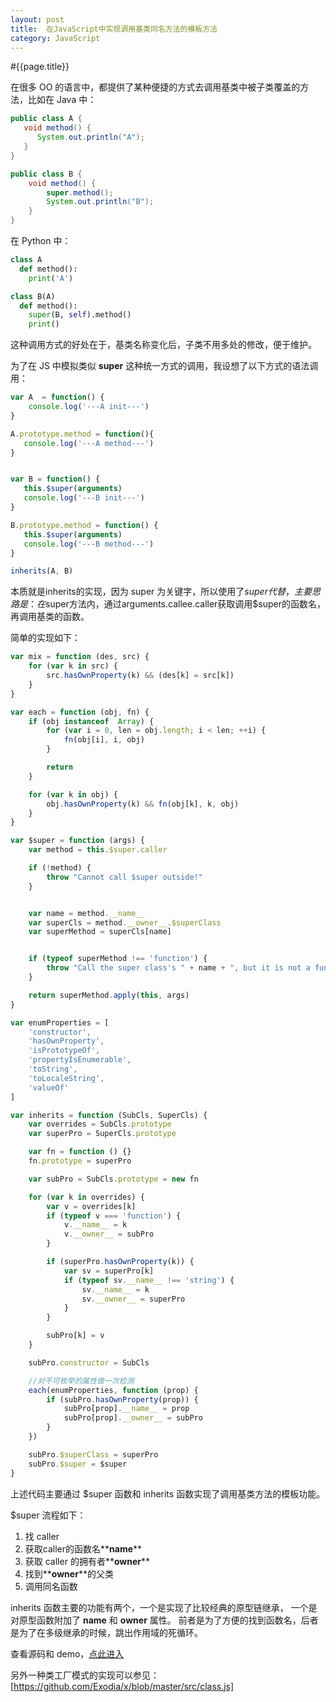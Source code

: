 ```yaml
---
layout: post
title:  在JavaScript中实现调用基类同名方法的模板方法
category: JavaScript
---
```


#{{page.title}}

在很多 OO 的语言中，都提供了某种便捷的方式去调用基类中被子类覆盖的方法，比如在 Java 中：

```java
public class A {
   void method() {
      System.out.println("A");
   }
}

public class B {
    void method() {
        super.method();
        System.out.println("B");
    }
}
```

在 Python 中：

```python
class A
  def method():
    print('A')

class B(A)
  def method():
    super(B, self).method()
    print()
```

这种调用方式的好处在于，基类名称变化后，子类不用多处的修改，便于维护。

为了在 JS 中模拟类似 **super** 这种统一方式的调用，我设想了以下方式的语法调用：

```javascript
var A  = function() {
    console.log('---A init---')
}

A.prototype.method = function(){
   console.log('---A method---')
}


var B = function() {
   this.$super(arguments)
   console.log('---B init---')
}

B.prototype.method = function() {
   this.$super(arguments)
   console.log('---B method---')
}

inherits(A, B)
```

本质就是inherits的实现，因为 super 为关键字，所以使用了$super 代替，
主要思路是：在$super方法内，通过arguments.callee.caller获取调用$super的函数名，再调用基类的函数。

简单的实现如下：

```javascript
var mix = function (des, src) {
    for (var k in src) {
        src.hasOwnProperty(k) && (des[k] = src[k])
    }
}

var each = function (obj, fn) {
    if (obj instanceof  Array) {
        for (var i = 0, len = obj.length; i < len; ++i) {
            fn(obj[i], i, obj)
        }

        return
    }

    for (var k in obj) {
        obj.hasOwnProperty(k) && fn(obj[k], k, obj)
    }
}

var $super = function (args) {
    var method = this.$super.caller

    if (!method) {
        throw "Cannot call $super outside!"
    }


    var name = method.__name__
    var superCls = method.__owner__.$superClass
    var superMethod = superCls[name]


    if (typeof superMethod !== 'function') {
        throw "Call the super class's " + name + ", but it is not a function!"
    }

    return superMethod.apply(this, args)
}

var enumProperties = [
    'constructor',
    'hasOwnProperty',
    'isPrototypeOf',
    'propertyIsEnumerable',
    'toString',
    'toLocaleString',
    'valueOf'
]

var inherits = function (SubCls, SuperCls) {
    var overrides = SubCls.prototype
    var superPro = SuperCls.prototype

    var fn = function () {}
    fn.prototype = superPro

    var subPro = SubCls.prototype = new fn

    for (var k in overrides) {
        var v = overrides[k]
        if (typeof v === 'function') {
            v.__name__ = k
            v.__owner__ = subPro
        }

        if (superPro.hasOwnProperty(k)) {
            var sv = superPro[k]
            if (typeof sv.__name__ !== 'string') {
                sv.__name__ = k
                sv.__owner__ = superPro
            }
        }

        subPro[k] = v
    }

    subPro.constructor = SubCls

    //对不可枚举的属性做一次检测
    each(enumProperties, function (prop) {
        if (subPro.hasOwnProperty(prop)) {
            subPro[prop].__name__ = prop
            subPro[prop].__owner__ = subPro
        }
    })

    subPro.$superClass = superPro
    subPro.$super = $super
}
```

上述代码主要通过 $super 函数和 inherits 函数实现了调用基类方法的模板功能。

$super 流程如下：

1. 找 caller
2. 获取caller的函数名**__name__**
3. 获取 caller 的拥有者**__owner__**
4. 找到**__owner__**的父类
5. 调用同名函数

inherits 函数主要的功能有两个，一个是实现了比较经典的原型链继承，
一个是对原型函数附加了 **__name__** 和 **__owner__** 属性。
前者是为了方便的找到函数名，后者是为了在多级继承的时候，跳出作用域的死循环。

查看源码和 demo，[点此进入](http://exodia.net/demo/class/)

另外一种类工厂模式的实现可以参见：[https://github.com/Exodia/x/blob/master/src/class.js]



